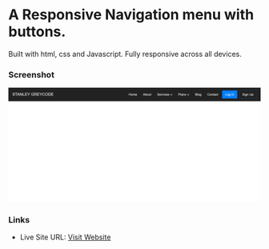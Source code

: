 # A Responsive Navigation menu with  buttons.
 Built with html, css and Javascript. Fully responsive across all devices.

### Screenshot

![](image/menu.png)


### Links

- Live Site URL: [Visit Website ](https://greycode-007.github.io/AwesomeMENU/)

